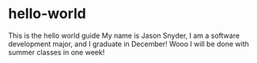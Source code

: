 # hello-world
This is the hello world guide
My name is Jason Snyder, I am a software development major, and I graduate in December! Wooo
I will be done with summer classes in one week!
